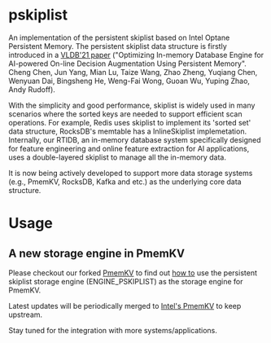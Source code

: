 # pskiplist
An implementation of the persistent skiplist based on Intel Optane Persistent Memory. The persistent skiplist data structure is firstly introduced in a [VLDB'21 paper](http://vldb.org/pvldb/vol14/p799-chen.pdf) ("Optimizing In-memory Database Engine for AI-powered On-line Decision Augmentation Using Persistent Memory". Cheng Chen, Jun Yang, Mian Lu, Taize Wang, Zhao Zheng, Yuqiang Chen, Wenyuan Dai, Bingsheng He, Weng-Fai Wong, Guoan Wu, Yuping Zhao, Andy Rudoff). 

With the simplicity and good performance, skiplist is widely used in many scenarios where the sorted keys are needed to support efficient scan operations. For example, Redis uses skiplist to implement its 'sorted set' data structure, RocksDB's memtable has a InlineSkiplist implemetation. Internally, our RTIDB, an in-memory database system specifically designed for feature engineering and online feature extraction for AI applications, uses a double-layered skiplist to manage all the in-memory data.

It is now being actively developed to support more data storage systems (e.g., PmemKV, RocksDB, Kafka and etc.) as the underlying core data structure.

# Usage
## A new storage engine in PmemKV
Please checkout our forked [PmemKV](https://github.com/4paradigm/pmemkv) to find out [how to](https://github.com/4paradigm/pmemkv/blob/master/doc/ENGINES-experimental.md#pskiplist) use the persistent skiplist storage engine (ENGINE_PSKIPLIST) as the storage engine for PmemKV.

Latest updates will be periodically merged to [Intel's PmemKV](https://github.com/pmem/pmemkv) to keep upstream.

Stay tuned for the integration with more systems/applications.
